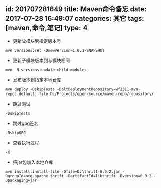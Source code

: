id: 201707281649
title: Maven命令备忘
date: 2017-07-28 16:49:07
categories: 其它
tags: [maven,命令,笔记]
type: 4
---------
- 更新父模块到指定版本号
```shell
mvn versions:set -DnewVersion=1.0.1-SNAPSHOT
```
- 更新子模块版本到与模块相同
```shell
mvn -N versions:update-child-modules
```
- 发布版本到指定本地仓库
```shell
mvn deploy -DskipTests -DaltDeploymentRepository=wf2311-mvn-repo::default::file:D:/Projects/open-source/maven-repo/repository/
```
- 跳过测试
```shell
-DskipTests
```
- 跳过gpg签名
```shell
-DskipGPG
```
- 查看执行过程
```shell
-X
```
- 把jar包加入本地仓库
```shell
mvn install:install-file -Dfile=D:\thrift-0.9.2.jar -DgroupId=org.apache.thrift -DartifactId=libthrift -Dversion=0.9.2 -Dpackaging=jar 
```
